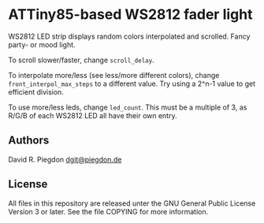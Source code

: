 <!-- vim: fo=a tw=80 colorcolumn=80 syntax=markdown :
-->

ATTiny85-based WS2812 fader light
=================================

WS2812 LED strip displays random colors interpolated and scrolled. Fancy party-
or mood light.

To scroll slower/faster, change `scroll_delay`.

To interpolate more/less (see less/more different colors), change
`front_interpol_max_steps` to a different value. Try using a 2^n-1 value to get
efficient division.

To use more/less leds, change `led_count`. This must be a multiple of 3, as
R/G/B of each WS2812 LED all have their own entry.


Authors
-------

David R. Piegdon <dgit@piegdon.de>


License
-------

All files in this repository are released unter the GNU General Public License
Version 3 or later. See the file COPYING for more information.

